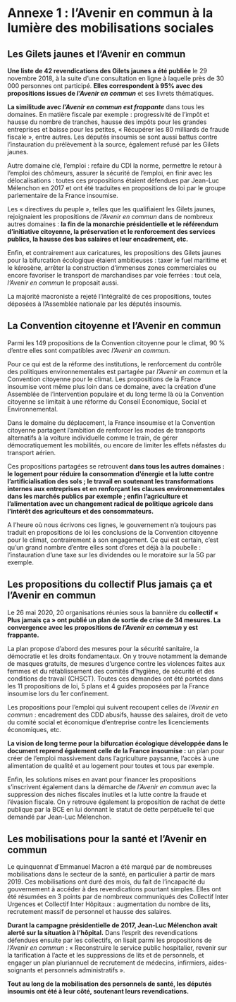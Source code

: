 # Annexe 1 : l’Avenir en commun à la lumière des mobilisations sociales

Les Gilets jaunes et l’Avenir en commun
-------------------------------------

**Une liste de 42 revendications des Gilets jaunes a été publiée** le 29
novembre 2018, à la suite d’une consultation en ligne à laquelle près de
30 000 personnes ont participé. **Elles correspondent à 95% avec des
propositions issues de *l’Avenir en commun*** et ses livrets
thématiques.

**La similitude avec *l’Avenir en commun est frappante*** dans tous les
domaines. En matière fiscale par exemple : progressivité de l’impôt et
hausse du nombre de tranches, hausse des impôts pour les grandes
entreprises et baisse pour les petites, « Récupérer les 80 milliards de
fraude fiscale », entre autres. Les députés insoumis se sont aussi
battus contre l’instauration du prélèvement à la source, également
refusé par les Gilets jaunes.

Autre domaine clé, l’emploi : refaire du CDI la norme, permettre le
retour à l’emploi des chômeurs, assurer la sécurité de l’emploi, en
finir avec les délocalisations : toutes ces propositions étaient
défendues par Jean-Luc Mélenchon en 2017 et ont été traduites en
propositions de loi par le groupe parlementaire de la France insoumise.

Les « directives du peuple », telles que les qualifiaient les Gilets
jaunes, rejoignaient les propositions de *l’Avenir en commun* dans de
nombreux autres domaines : **la fin de la monarchie présidentielle et le
référendum d’initiative citoyenne, la préservation et le renforcement
des services publics, la hausse des bas salaires et leur encadrement,
etc.**

Enfin, et contrairement aux caricatures, les propositions des Gilets
jaunes pour la bifurcation écologique étaient ambitieuses : taxer le
fuel maritime et le kérosène, arrêter la construction d’immenses zones
commerciales ou encore favoriser le transport de marchandises par voie
ferrées : tout cela, *l’Avenir en commun* le proposait aussi.

La majorité macroniste a rejeté l’intégralité de ces propositions,
toutes déposées à l’Assemblée nationale par les députés insoumis.

La Convention citoyenne et l’Avenir en commun
-------------------------------------

Parmi les 149 propositions de la Convention citoyenne pour le climat, 90
% d’entre elles sont compatibles avec *l’Avenir en commun*.

Pour ce qui est de la réforme des institutions, le renforcement du
contrôle des politiques environnementales est partagée par *l’Avenir en
commun* et la Convention citoyenne pour le climat. Les propositions de
la France insoumise vont même plus loin dans ce domaine, avec la
création d’une Assemblée de l’intervention populaire et du long terme là
où la Convention citoyenne se limitait à une réforme du Conseil
Économique, Social et Environnemental.

Dans le domaine du déplacement, la France insoumise et la Convention
citoyenne partagent l’ambition de renforcer les modes de transports
alternatifs à la voiture individuelle comme le train, de gérer
démocratiquement les mobilités, ou encore de limiter les effets néfastes
du transport aérien.

Ces propositions partagées se retrouvent **dans tous les autres domaines
: le logement pour réduire la consommation d’énergie et la lutte contre
l’artificialisation des sols ; le travail en soutenant les
transformations internes aux entreprises et en renforçant les clauses
environnementales dans les marchés publics par exemple ; enfin
l’agriculture et l’alimentation avec un changement radical de politique
agricole dans l’intérêt des agriculteurs et des consommateurs.**

A l’heure où nous écrivons ces lignes, le gouvernement n’a toujours pas
traduit en propositions de loi les conclusions de la Convention
citoyenne pour le climat, contrairement à son engagement. Ce qui est
certain, c’est qu’un grand nombre d’entre elles sont d’ores et déjà à la
poubelle : l’instauration d’une taxe sur les dividendes ou le moratoire
sur la 5G par exemple.

Les propositions du collectif Plus jamais ça et l’Avenir en commun
-------------------------------------

Le 26 mai 2020, 20 organisations réunies sous la bannière du **collectif
« Plus jamais ça » ont publié un plan de sortie de crise de 34 mesures.
La convergence avec les propositions de *l’Avenir en commun* y est
frappante.**

La plan propose d’abord des mesures pour la sécurité sanitaire, la
démocratie et les droits fondamentaux. On y trouve notamment la demande
de masques gratuits, de mesures d’urgence contre les violences faites
aux femmes et du rétablissement des comités d’hygiène, de sécurité et
des conditions de travail (CHSCT). Toutes ces demandes ont été portées
dans les 11 propositions de loi, 5 plans et 4 guides proposées par la
France insoumise lors du 1er confinement.

Les propositions pour l’emploi qui suivent recoupent celles de *l’Avenir
en commun* : encadrement des CDD abusifs, hausse des salaires, droit de
veto du comité social et économique d’entreprise contre les
licenciements économiques, etc.

**La vision de long terme pour la bifurcation écologique développée dans
le document reprend également celle de la France insoumise :** un plan
pour créer de l’emploi massivement dans l’agriculture paysanne, l’accès
à une alimentation de qualité et au logement pour toutes et tous par
exemple.

Enfin, les solutions mises en avant pour financer les propositions
s’inscrivent également dans la démarche de *l’Avenir en commun* avec la
suppression des niches fiscales inutiles et la lutte contre la fraude et
l’évasion fiscale. On y retrouve également la proposition de rachat de
dette publique par la BCE en lui donnant le statut de dette perpétuelle
tel que demandé par Jean-Luc Mélenchon.

Les mobilisations pour la santé et l’Avenir en commun
-------------------------------------

Le quinquennat d’Emmanuel Macron a été marqué par de nombreuses
mobilisations dans le secteur de la santé, en particulier à partir de
mars 2019. Ces mobilisations ont duré des mois, du fait de l’incapacité
du gouvernement à accéder à des revendications pourtant simples. Elles
ont été résumées en 3 points par de nombreux communiqués des Collectif
Inter Urgences et Collectif Inter Hôpitaux : augmentation du nombre de
lits, recrutement massif de personnel et hausse des salaires.

**Durant la campagne présidentielle de 2017, Jean-Luc Mélenchon avait
alerté sur la situation à l’hôpital.** Dans l’esprit des revendications
défendues ensuite par les collectifs, on lisait parmi les propositions
de *l’Avenir en commun* : « Reconstruire le service public hospitalier,
revenir sur la tarification à l’acte et les suppressions de lits et de
personnels, et engager un plan pluriannuel de recrutement de médecins,
infirmiers, aides-soignants et personnels administratifs ».

**Tout au long de la mobilisation des personnels de santé, les députés
insoumis ont été à leur côté, soutenant leurs revendications.**
